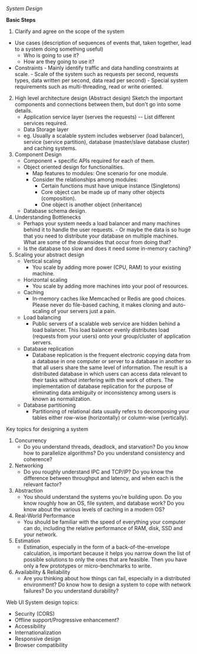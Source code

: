 *System Design*

**Basic Steps**

1) Clarify and agree on the scope of the system
* Use cases (description of sequences of events that, taken together, lead to a system doing something useful)
	* Who is going to use it?
	* How are they going to use it?
* Constraints 
		- Mainly identify traffic and data handling constraints at scale.
		- Scale of the system such as requests per second, requests types, data written per second, data read per second)
		- Special system requirements such as multi-threading, read or write oriented.
2) High level architecture design (Abstract design)
   	Sketch the important components and connections between them, but don't go into some details.
   	- Application service layer (serves the requests) -- List different services required.
   	- Data Storage layer
   	- eg. Usually a scalable system includes webserver (load balancer), service (service partition), database (master/slave database cluster) and caching systems.
3) Component Design
	- Component + specific APIs required for each of them.
	- Object oriented design for functionalities.
		- Map features to modules: One scenario for one module.
		- Consider the relationships among modules: 
			- Certain functions must have unique instance (Singletons)
			- Core object can be made up of many other objects (composition).
			- One object is another object (inheritance)
	- Database schema design.
4) Understanding Bottlenecks
	- Perhaps your system needs a load balancer and many machines behind it to handle the user requests. - Or maybe the data is so huge that you need to distribute your database on multiple machines. What are some of the downsides that occur from doing that? 
	- Is the database too slow and does it need some in-memory caching?	
5) Scaling your abstract design
	- Vertical scaling
		- You scale by adding more power (CPU, RAM) to your existing machine.
	- Horizontal scaling
		- You scale by adding more machines into your pool of resources. 
	- Caching
		- In-memory caches like Memcached or Redis are good choices. Please never do file-based caching, it makes cloning and auto-scaling of your servers just a pain. 
	- Load balancing
		- Public servers of a scalable web service are hidden behind a load balancer.  This load balancer evenly distributes load (requests from your users) onto your group/cluster of  application servers.
	- Database replication
		- Database replication is the frequent electronic copying data from a database in one computer or server to a database in another so that all users share the same level of information. The result is a distributed database in which users can access data relevant to their tasks without interfering with the work of others. The implementation of database replication for the purpose of eliminating data ambiguity or inconsistency among users is known as normalization.
	- Database partitioning
		- Partitioning of relational data usually refers to decomposing your tables either row-wise (horizontally) or column-wise (vertically).

Key topics for designing a system
1) Concurrency 
	- Do you understand threads, deadlock, and starvation? Do you know how to parallelize algorithms? Do you understand consistency and coherence?
2) Networking
	- Do you roughly understand IPC and TCP/IP? Do you know the difference between throughput and latency, and when each is the relevant factor?
3) Abstraction
	- You should understand the systems you’re building upon. Do you know roughly how an OS, file system, and database work? Do you know about the various levels of caching in a modern OS?
4) Real-World Performance
	- You should be familiar with the speed of everything your computer can do, including the relative performance of RAM, disk, SSD and your network.
5) Estimation
	- Estimation, especially in the form of a back-of-the-envelope calculation, is important because it helps you narrow down the list of possible solutions to only the ones that are feasible. Then you have only a few prototypes or micro-benchmarks to write.	
6) Availability & Reliability
	-  Are you thinking about how things can fail, especially in a distributed environment? Do know how to design a system to cope with network failures? Do you understand durability?


Web UI System design topics:
- Security (CORS)
- Offline support/Progressive enhancement?
- Accessibility
- Internationalization
- Responsive design
- Browser compatibility
